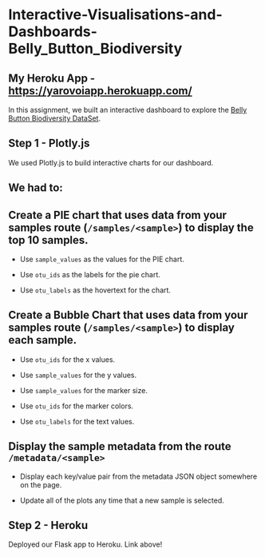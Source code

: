 # Interactive-Visualisations-and-Dashboards-Belly_Button_Biodiversity

## My Heroku App - https://yarovoiapp.herokuapp.com/

In this assignment, we built an interactive dashboard to explore the [Belly Button Biodiversity DataSet](http://robdunnlab.com/projects/belly-button-biodiversity/).

## Step 1 - Plotly.js

We used Plotly.js to build interactive charts for our dashboard.

## We had to:

## Create a PIE chart that uses data from your samples route (`/samples/<sample>`) to display the top 10 samples.

  * Use `sample_values` as the values for the PIE chart.

  * Use `otu_ids` as the labels for the pie chart.

  * Use `otu_labels` as the hovertext for the chart.



## Create a Bubble Chart that uses data from your samples route (`/samples/<sample>`) to display each sample.

  * Use `otu_ids` for the x values.

  * Use `sample_values` for the y values.

  * Use `sample_values` for the marker size.

  * Use `otu_ids` for the marker colors.

  * Use `otu_labels` for the text values.



## Display the sample metadata from the route `/metadata/<sample>`

  * Display each key/value pair from the metadata JSON object somewhere on the page.

  * Update all of the plots any time that a new sample is selected.


## Step 2 - Heroku

Deployed our Flask app to Heroku. Link above!



